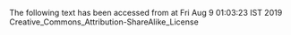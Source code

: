 The following text has been accessed from at Fri Aug 9 01:03:23 IST 2019
Creative_Commons_Attribution-ShareAlike_License
